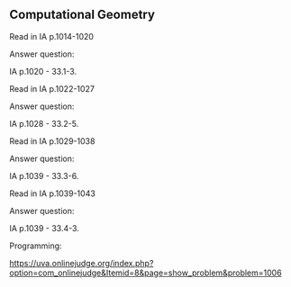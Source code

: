 ## Computational Geometry

Read in IA p.1014-1020

Answer question:

IA p.1020 - 33.1-3.

Read in IA p.1022-1027

Answer question:

IA p.1028 - 33.2-5.

Read in IA p.1029-1038

Answer question:

IA p.1039 - 33.3-6.

Read in IA p.1039-1043

Answer question:

IA p.1039 - 33.4-3.

Programming:

https://uva.onlinejudge.org/index.php?option=com_onlinejudge&Itemid=8&page=show_problem&problem=1006
